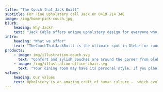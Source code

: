 ```yaml
---
title: "The Couch that Jack Built"
subtitle: For Fine Upholstery call Jack on 0419 214 348
image: /img/home-pink-couch.jpg
blurb:
    heading: Why Jack?
    text: "Jack Cable offers unique upholstery design for everyone who aspires to an unique couch. Our attention to detail will ensure that your furniture is of the highest quality and will do everything in our power to assure your happiness."
intro:
    heading: "What we offer"
    text: "TheCouchThatJackBuilt is the ultimate spot in Glebe for couch and chair lovers; we offer fine upholstery service; we may start discussing your ideas and giving advices on the best way to renovate your couch, chairs and any custom design."
products:
    - image: img/illustration-couch.svg
      text: "Confort and sylish couches are around the corner from Glebe Point road. Jack designs each couch with you to ensure an unique experience; you may have an existing couch with character that needs a finer fabric to bring it back to its glory days. There is no fit for all design, we try to find the right balance with most unique designer styles so that it will bring a new twist to our living room."
    - image: /img/illustration-office-chair.svg
      text: "Your dining room may have its personal style. If you plan on entertaining your guests around Christmas or the long holiday break, Jack will make sure your dining chair set is one to impress. A new design to shine a more elegant aesthetic is another alternative. Around your dining table or office space at home, we can create the right experience to keep you comfy through long. "
values:
    heading: Our values
    text: Upholstery is an amazing craft of human culture –  which evolved over centuries for padding and covering chairs, seats and sofas. We want to keep a tradition by using the best materials and fabrics, solid wood or webbed platform.
---
```


